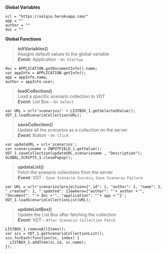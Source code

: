 **Global Variables**

    url = "https://valqio.herokuapp.com/"
    app = ""
    author = ""
    doc = ""

**Global Functions**    

> **initVariables()**<br/>
Assigns default values to the global variable<br/>
***Event:*** Application - `On Startup` <br/>

    doc = APPLICATION.getDocumentInfo().name;
    var appInfo = APPLICATION.getInfo();
    app = appInfo.name;
    author = appInfo.user;
    

> **loadCollection()**<br/>
>  Load a specific scenario collection to VDT<br/>
> ***Event:***  List Box - `On Select`<br/>

    var URL = url+'scenarios/' + LISTBOX_1.getSelectedValue();
    VDT_1.loadScenarioCollection(URL);

> **saveCollection()**<br/>
>  Update all the scenarios as a collection on the server<br/>
>  ***Event:***  Button - `On Click`<br/>

    var updateURL = url+'scenarios';
    var scenarioname = INPUTFIELD_1.getValue();
    VDT_1.saveCollection(updateURL,scenarioname , "Description");
    GLOBAL_SCRIPTS_1.closePopup();

> **updataList()**<br/>
>  Fetch the scenario collections from the server<br/>
>  ***Event:***  VDT - `Save Scenario Success`, `Save Scenario Failure`<br/>

    var URL = url+'scenarios?projection={"_id": 1, "author": 1, "name": 1, "_created": 1, "_updated": 1}&where={"author": "'+ author +'", "document": "'+ doc +'", "application": "'+ app +'"}';
    VDT_1.loadScenarioCollectionList(URL);


> **updateListBox()**<br/>
>  Update the List Box after fetching the collection<br/>
>  ***Event:***  VDT - `After Scenario Collection Fetch`<br/>

    LISTBOX_1.removeAllItems();
    var scs = VDT_1.getScenarioCollectionList();
    scs.forEach(function(sc, index) {
      LISTBOX_1.addItem(sc.id, sc.name);
    });
